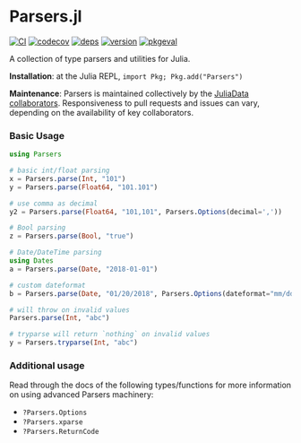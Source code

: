 Parsers.jl
=============

[![CI](https://github.com/JuliaData/Parsers.jl/workflows/CI/badge.svg)](https://github.com/JuliaData/Parsers.jl/actions?query=workflow%3ACI)
[![codecov](https://codecov.io/gh/JuliaData/Parsers.jl/branch/master/graph/badge.svg)](https://codecov.io/gh/JuliaData/Parsers.jl)
[![deps](https://juliahub.com/docs/Parsers/deps.svg)](https://juliahub.com/ui/Packages/Parsers/833b9?t=2)
[![version](https://juliahub.com/docs/Parsers/version.svg)](https://juliahub.com/ui/Packages/Parsers/833b9)
[![pkgeval](https://juliahub.com/docs/Parsers/pkgeval.svg)](https://juliahub.com/ui/Packages/Parsers/833b9)

A collection of type parsers and utilities for Julia.

**Installation**: at the Julia REPL, `import Pkg; Pkg.add("Parsers")`

**Maintenance**: Parsers is maintained collectively by the [JuliaData collaborators](https://github.com/orgs/JuliaData/people).
Responsiveness to pull requests and issues can vary, depending on the availability of key collaborators.


### Basic Usage
```julia
using Parsers

# basic int/float parsing
x = Parsers.parse(Int, "101")
y = Parsers.parse(Float64, "101.101")

# use comma as decimal
y2 = Parsers.parse(Float64, "101,101", Parsers.Options(decimal=','))

# Bool parsing
z = Parsers.parse(Bool, "true")

# Date/DateTime parsing
using Dates
a = Parsers.parse(Date, "2018-01-01")

# custom dateformat
b = Parsers.parse(Date, "01/20/2018", Parsers.Options(dateformat="mm/dd/yyyy"))

# will throw on invalid values
Parsers.parse(Int, "abc")

# tryparse will return `nothing` on invalid values
y = Parsers.tryparse(Int, "abc")
```

### Additional usage
Read through the docs of the following types/functions for more information on using advanced Parsers machinery:
  * `?Parsers.Options`
  * `?Parsers.xparse`
  * `?Parsers.ReturnCode`
